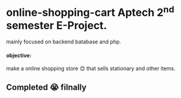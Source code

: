 # online-shopping-cart Aptech 2<sup>nd</sup> semester E-Project.

mainly focused on backend batabase and php.

#### objective:

make a online shopping store 😊 that sells stationary and other items.

## Completed 😭 filnally
